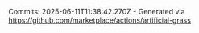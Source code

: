 Commits: 2025-06-11T11:38:42.270Z - Generated via https://github.com/marketplace/actions/artificial-grass
<br>
